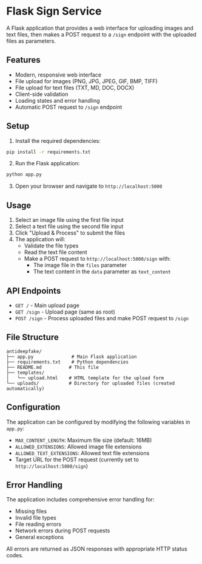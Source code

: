 # Flask Sign Service

A Flask application that provides a web interface for uploading images and text files, then makes a POST request to a `/sign` endpoint with the uploaded files as parameters.

## Features

- Modern, responsive web interface
- File upload for images (PNG, JPG, JPEG, GIF, BMP, TIFF)
- File upload for text files (TXT, MD, DOC, DOCX)
- Client-side validation
- Loading states and error handling
- Automatic POST request to `/sign` endpoint

## Setup

1. Install the required dependencies:
```bash
pip install -r requirements.txt
```

2. Run the Flask application:
```bash
python app.py
```

3. Open your browser and navigate to `http://localhost:5000`

## Usage

1. Select an image file using the first file input
2. Select a text file using the second file input
3. Click "Upload & Process" to submit the files
4. The application will:
   - Validate the file types
   - Read the text file content
   - Make a POST request to `http://localhost:5000/sign` with:
     - The image file in the `files` parameter
     - The text content in the `data` parameter as `text_content`

## API Endpoints

- `GET /` - Main upload page
- `GET /sign` - Upload page (same as root)
- `POST /sign` - Process uploaded files and make POST request to `/sign`

## File Structure

```
antideepfake/
├── app.py              # Main Flask application
├── requirements.txt    # Python dependencies
├── README.md          # This file
├── templates/
│   └── upload.html    # HTML template for the upload form
└── uploads/           # Directory for uploaded files (created automatically)
```

## Configuration

The application can be configured by modifying the following variables in `app.py`:

- `MAX_CONTENT_LENGTH`: Maximum file size (default: 16MB)
- `ALLOWED_EXTENSIONS`: Allowed image file extensions
- `ALLOWED_TEXT_EXTENSIONS`: Allowed text file extensions
- Target URL for the POST request (currently set to `http://localhost:5000/sign`)

## Error Handling

The application includes comprehensive error handling for:
- Missing files
- Invalid file types
- File reading errors
- Network errors during POST requests
- General exceptions

All errors are returned as JSON responses with appropriate HTTP status codes. 